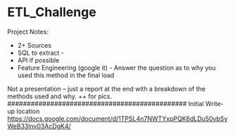 # ETL_Challenge
Project Notes:
- 2+ Sources
- SQL to extract - 
- API if possible
- Feature Engineering (google it) -
Answer the question as to why you used this method in the final load

Not a presentation – just a report at the end with a breakdown of the methods used and why. ++ for pics.
##############################################
Initial Write-up location
https://docs.google.com/document/d/1TPSL4n7NWTYxpPQK6dLDu50vbSyWeB33lnv03AcDgK4/
